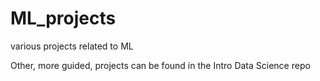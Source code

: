 # ML_projects
various projects related to ML

Other, more guided, projects can be found in the Intro Data Science repo

